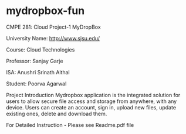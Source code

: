 # mydropbox-fun

CMPE 281: Cloud Project-1 MyDropBox

University Name: http://www.sjsu.edu/

Course: Cloud Technologies

Professor: Sanjay Garje

ISA: Anushri Srinath Aithal

Student: Poorva Agarwal

Project Introduction 
Mydropbox application is the integrated solution for users to allow secure file access and
storage from anywhere, with any device. Users can create an account, sign in, upload new files,
update existing ones, delete and download them.

For Detailed Instruction - Please see Readme.pdf file
